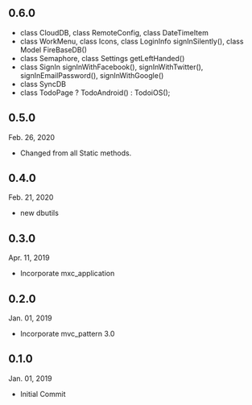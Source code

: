 ## 0.6.0
- class CloudDB, class RemoteConfig, class DateTimeItem
- class WorkMenu, class Icons, class LoginInfo signInSilently(), class Model FireBaseDB()
- class Semaphore, class Settings getLeftHanded()
- class SignIn signInWithFacebook(), signInWithTwitter(), signInEmailPassword(), signInWithGoogle()
- class SyncDB
- class TodoPage ? TodoAndroid() : TodoiOS();

## 0.5.0
 Feb. 26, 2020
- Changed from all Static methods.

## 0.4.0
 Feb. 21, 2020
- new dbutils

## 0.3.0
 Apr. 11, 2019
- Incorporate mxc_application

## 0.2.0
 Jan. 01, 2019
- Incorporate mvc_pattern 3.0

## 0.1.0
 Jan. 01, 2019
- Initial Commit
